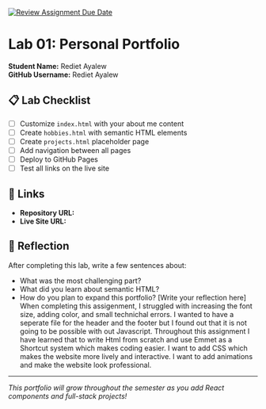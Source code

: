 [![Review Assignment Due Date](https://classroom.github.com/assets/deadline-readme-button-22041afd0340ce965d47ae6ef1cefeee28c7c493a6346c4f15d667ab976d596c.svg)](https://classroom.github.com/a/fEVZN0YI)
# Lab 01: Personal Portfolio

**Student Name:** Rediet Ayalew  
**GitHub Username:** Rediet Ayalew

## 📋 Lab Checklist

- [ ] Customize `index.html` with your about me content
- [ ] Create `hobbies.html` with semantic HTML elements  
- [ ] Create `projects.html` placeholder page
- [ ] Add navigation between all pages
- [ ] Deploy to GitHub Pages
- [ ] Test all links on the live site

## 🔗 Links

- **Repository URL:** 
- **Live Site URL:** 

## 📝 Reflection

After completing this lab, write a few sentences about:
- What was the most challenging part?
- What did you learn about semantic HTML?
- How do you plan to expand this portfolio?
[Write your reflection here]
When completing this assigenment, I struggled with increasing the font size, adding color, and small technichal errors. I wanted to have a seperate file for the header and the footer but I found out that it is not going to be possible with out Javascript. Throughout this assignment I have learned that to write Html from scratch and use Emmet as a Shortcut system which makes coding easier. I want to add CSS which makes the website more lively and interactive. I want to add animations and make the website look professional.
---

*This portfolio will grow throughout the semester as you add React components and full-stack projects!*
